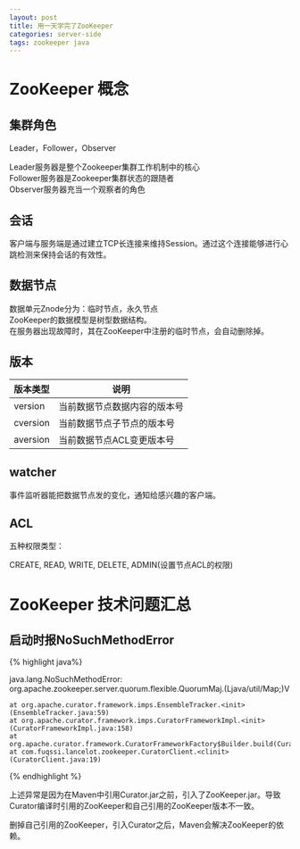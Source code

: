 ```yaml
---
layout: post
title: 用一天学完了ZooKeeper
categories: server-side
tags: zookeeper java
---
```

# ZooKeeper 概念
## 集群角色
Leader，Follower，Observer

Leader服务器是整个Zookeeper集群工作机制中的核心  
Follower服务器是Zookeeper集群状态的跟随者  
Observer服务器充当一个观察者的角色  

## 会话
客户端与服务端是通过建立TCP长连接来维持Session。通过这个连接能够进行心跳检测来保持会话的有效性。

## 数据节点
数据单元Znode分为：临时节点，永久节点  
ZooKeeper的数据模型是树型数据结构。  
在服务器出现故障时，其在ZooKeeper中注册的临时节点，会自动删除掉。

## 版本
| 版本类型     | 说明             |
| -------- | -------------- |
| version  | 当前数据节点数据内容的版本号 |
| cversion | 当前数据节点子节点的版本号  |
| aversion | 当前数据节点ACL变更版本号 |

## watcher

事件监听器能把数据节点发的变化，通知给感兴趣的客户端。

## ACL

五种权限类型：

CREATE, READ, WRITE, DELETE, ADMIN(设置节点ACL的权限)



# ZooKeeper 技术问题汇总

## 启动时报NoSuchMethodError

{% highlight java%}

java.lang.NoSuchMethodError: org.apache.zookeeper.server.quorum.flexible.QuorumMaj.<init>(Ljava/util/Map;)V

    at org.apache.curator.framework.imps.EnsembleTracker.<init>(EnsembleTracker.java:59)
    at org.apache.curator.framework.imps.CuratorFrameworkImpl.<init>(CuratorFrameworkImpl.java:158)
    at org.apache.curator.framework.CuratorFrameworkFactory$Builder.build(CuratorFrameworkFactory.java:156)
    at com.fuqssi.lancelot.zookeeper.CuratorClient.<clinit>(CuratorClient.java:19)
{% endhighlight %}

上述异常是因为在Maven中引用Curator.jar之前，引入了ZooKeeper.jar。导致Curator编译时引用的ZooKeeper和自己引用的ZooKeeper版本不一致。

删掉自己引用的ZooKeeper，引入Curator之后，Maven会解决ZooKeeper的依赖。

